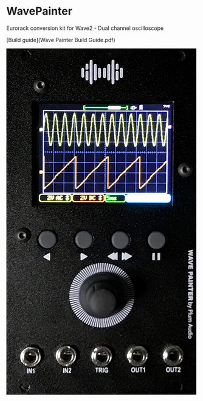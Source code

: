 # WavePainter
Eurorack conversion kit for Wave2 - Dual channel oscilloscope

[Build guide](Wave Painter Build Guide.pdf)

![WavePainter](https://github.com/Shayshez/WavePainter/blob/master/WP2s.png?raw=true)
